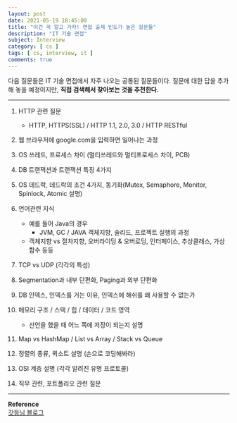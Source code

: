 ```yaml
---
layout: post
date: 2021-05-19 18:45:00
title: "이건 꼭 알고 가자! 면접 출제 빈도가 높은 질문들"
description: "IT 기술 면접"
subject: Interview
category: [ cs ]
tags: [ cs, interview, it ]
comments: true
---
```


다음 질문들은 IT 기술 면접에서 자주 나오는 공통된 질문들이다.
질문에 대한 답을 추가해 놓을 예정이지만, <b>직접 검색해서 찾아보는 것을 추천한다.</b>

---

1. HTTP 관련 질문
    - HTTP, HTTPS(SSL) / HTTP 1.1, 2.0, 3.0 / HTTP RESTful

2. 웹 브라우저에 google.com을 입력하면 일어나는 과정

3. OS 쓰레드, 프로세스 차이 (멀티쓰레드와 멀티프로세스 차이, PCB)

4. DB 트랜잭션과 트랜잭션 특징 4가지

5. OS 데드락, 데드락의 조건 4가지, 동기화(Mutex, Semaphore, Monitor, Spinlock, Atomic 설명)

6. 언어관련 지식
    - 예를 들어 Java의 경우
        - JVM, GC / JAVA 객체지향, 솔리드, 프로젝트 실행의 과정
    - 객체지향 vs 절차지향, 오버라이딩 & 오버로딩, 인터페이스, 추상클래스, 가상함수 등등

7. TCP vs UDP (각각의 특성)

8. Segmentation과 내부 단편화, Paging과 외부 단편화

9. DB 인덱스, 인덱스를 거는 이유, 인덱스에 해쉬를 왜 사용할 수 없는가

10. 메모리 구조 / 스택 / 힙 / 데이터 / 코드 영역
    - 선언을 했을 때 어느 쪽에 저장이 되는지 설명

11. Map vs HashMap / List vs Array / Stack vs Queue

12. 정렬의 종류, 퀵소트 설명 (손으로 코딩해봐라)

13. OSI 계층 설명 (각각 알려진 유명 프로토콜)

14. 직무 관련, 포트폴리오 관련 질문

---
**Reference**  
[갓등님 블로그](https://garden1500.tistory.com/11)